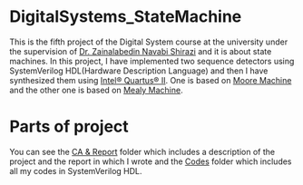 # DigitalSystems_StateMachine
This is the fifth project of the Digital System course at the university under the supervision of [Dr. Zainalabedin Navabi Shirazi](https://ece.ut.ac.ir/en/~navabi) and it is about state machines. In this project, I have implemented two sequence detectors using SystemVerilog HDL(Hardware Description Language) and then I have synthesized them using [Intel® Quartus® II](https://www.google.com/url?sa=t&rct=j&q=&esrc=s&source=web&cd=&ved=2ahUKEwiSyaGylN-AAxWyg_0HHRvBAs0QFnoECB0QAQ&url=https%3A%2F%2Fwww.intel.com%2Fcontent%2Fwww%2Fus%2Fen%2Fsoftware-kit%2F666221%2Fintel-quartus-ii-web-edition-design-software-version-13-1-for-windows.html&usg=AOvVaw3QVPl63a7llUDFiBNAMJ3K&opi=89978449). One is based on [Moore Machine](https://en.wikipedia.org/wiki/Moore_machine) and the other one is based on [Mealy Machine](https://en.wikipedia.org/wiki/Mealy_machine).
# Parts of project
You can see the [CA & Report](https://github.com/mahdimoeini8102/DigitalSystems_StateMachine/tree/main/CA%20%26%20Report) folder which includes a description of the project and the report in which I wrote and the [Codes](https://github.com/mahdimoeini8102/DigitalSystems_StateMachine/tree/main/Codes) folder which includes all my codes in SystemVerilog HDL.
